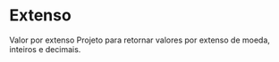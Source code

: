 # Extenso
Valor por extenso
Projeto para retornar valores por extenso de moeda, inteiros e decimais.

